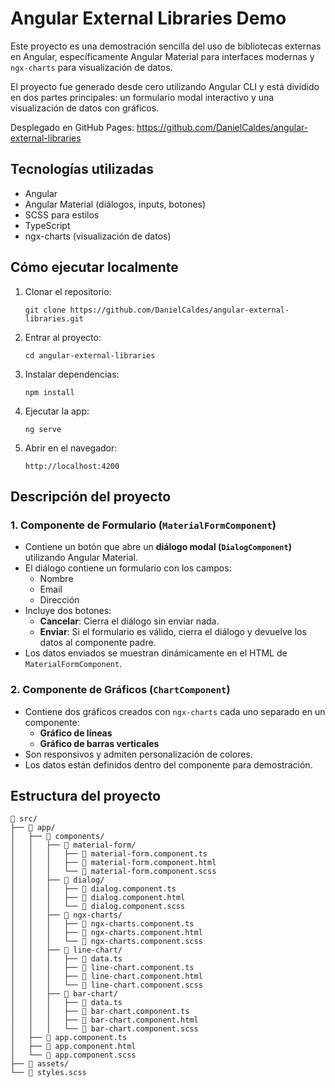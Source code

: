 # Angular External Libraries Demo

Este proyecto es una demostración sencilla del uso de bibliotecas externas en Angular, específicamente Angular Material para interfaces modernas y `ngx-charts` para visualización de datos.

El proyecto fue generado desde cero utilizando Angular CLI y está dividido en dos partes principales: un formulario modal interactivo y una visualización de datos con gráficos.

Desplegado en GitHub Pages: https://github.com/DanielCaldes/angular-external-libraries

## Tecnologías utilizadas

- Angular
- Angular Material (diálogos, inputs, botones)
- SCSS para estilos
- TypeScript
- ngx-charts (visualización de datos)

## Cómo ejecutar localmente

1. Clonar el repositorio:
   ```
   git clone https://github.com/DanielCaldes/angular-external-libraries.git
   ```
2. Entrar al proyecto:
   ```
   cd angular-external-libraries
   ```
3. Instalar dependencias:
   ```
   npm install
   ```
4. Ejecutar la app:
   ```
   ng serve
   ```
5. Abrir en el navegador:
   ```
   http://localhost:4200
   ```

## Descripción del proyecto

### 1. Componente de Formulario (`MaterialFormComponent`)

- Contiene un botón que abre un **diálogo modal (`DialogComponent`)** utilizando Angular Material.
- El diálogo contiene un formulario con los campos:
  - Nombre
  - Email
  - Dirección
- Incluye dos botones:
  - **Cancelar**: Cierra el diálogo sin enviar nada.
  - **Enviar**: Si el formulario es válido, cierra el diálogo y devuelve los datos al componente padre.
- Los datos enviados se muestran dinámicamente en el HTML de `MaterialFormComponent`.

### 2. Componente de Gráficos (`ChartComponent`)

- Contiene dos gráficos creados con `ngx-charts` cada uno separado en un componente:
  - **Gráfico de líneas**
  - **Gráfico de barras verticales**
- Son responsivos y admiten personalización de colores.
- Los datos están definidos dentro del componente para demostración.

## Estructura del proyecto

```
📁 src/
├── 📁 app/
│   ├── 📁 components/
│   │   ├── 📁 material-form/
│   │   │   ├── 📄 material-form.component.ts
│   │   │   ├── 📄 material-form.component.html
│   │   │   └── 📄 material-form.component.scss
│   │   ├── 📁 dialog/
│   │   │   ├── 📄 dialog.component.ts
│   │   │   ├── 📄 dialog.component.html
│   │   │   └── 📄 dialog.component.scss
│   │   ├── 📁 ngx-charts/
│   │   │   ├── 📄 ngx-charts.component.ts
│   │   │   ├── 📄 ngx-charts.component.html
│   │   │   └── 📄 ngx-charts.component.scss
│   │   ├── 📁 line-chart/
│   │   │   ├── 📄 data.ts
│   │   │   ├── 📄 line-chart.component.ts
│   │   │   ├── 📄 line-chart.component.html
│   │   │   └── 📄 line-chart.component.scss
│   │   ├── 📁 bar-chart/
│   │   │   ├── 📄 data.ts
│   │   │   ├── 📄 bar-chart.component.ts
│   │   │   ├── 📄 bar-chart.component.html
│   │   │   └── 📄 bar-chart.component.scss
│   ├── 📄 app.component.ts
│   ├── 📄 app.component.html
│   └── 📄 app.component.scss
├── 📁 assets/
└── 📄 styles.scss
```
